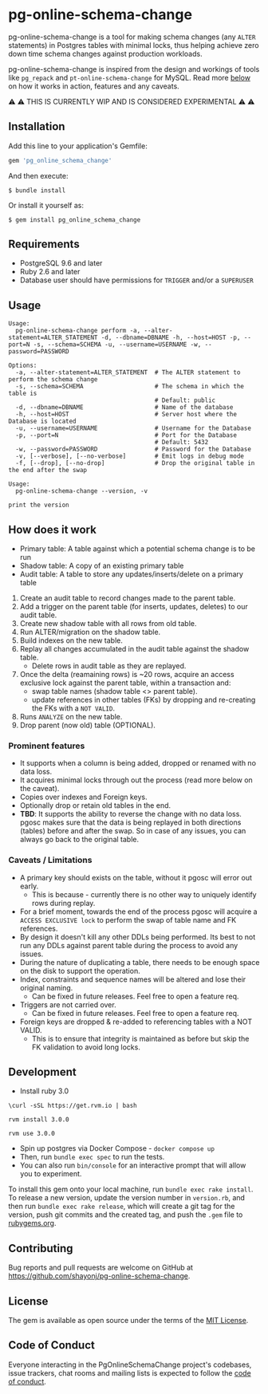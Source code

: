 # pg-online-schema-change

pg-online-schema-change is a tool for making schema changes (any `ALTER` statements) in Postgres tables with minimal locks, thus helping achieve zero down time schema changes against production workloads. 

pg-online-schema-change is inspired from the design and workings of tools like `pg_repack` and `pt-online-schema-change` for MySQL. Read more [below](#how-does-it-work) on how it works in action, features and any caveats.

⚠️ ⚠️ THIS IS CURRENTLY WIP AND IS CONSIDERED EXPERIMENTAL ⚠️ ⚠️ 

## Installation

Add this line to your application's Gemfile:

```ruby
gem 'pg_online_schema_change'
```

And then execute:

    $ bundle install

Or install it yourself as:

    $ gem install pg_online_schema_change

## Requirements
- PostgreSQL 9.6 and later
- Ruby 2.6 and later
- Database user should have permissions for `TRIGGER` and/or a `SUPERUSER`

## Usage

```
Usage:
  pg-online-schema-change perform -a, --alter-statement=ALTER_STATEMENT -d, --dbname=DBNAME -h, --host=HOST -p, --port=N -s, --schema=SCHEMA -u, --username=USERNAME -w, --password=PASSWORD

Options:
  -a, --alter-statement=ALTER_STATEMENT  # The ALTER statement to perform the schema change
  -s, --schema=SCHEMA                    # The schema in which the table is
                                         # Default: public
  -d, --dbname=DBNAME                    # Name of the database
  -h, --host=HOST                        # Server host where the Database is located
  -u, --username=USERNAME                # Username for the Database
  -p, --port=N                           # Port for the Database
                                         # Default: 5432
  -w, --password=PASSWORD                # Password for the Database
  -v, [--verbose], [--no-verbose]        # Emit logs in debug mode
  -f, [--drop], [--no-drop]              # Drop the original table in the end after the swap
```

```
Usage:
  pg-online-schema-change --version, -v

print the version
```
## How does it work

- Primary table: A table against which a potential schema change is to be run
- Shadow table: A copy of an existing primary table
- Audit table: A table to store any updates/inserts/delete on a primary table

1. Create an audit table to record changes made to the parent table.
2. Add a trigger on the parent table (for inserts, updates, deletes) to our audit table.
3. Create new shadow table with all rows from old table.
4. Run ALTER/migration on the shadow table.
5. Build indexes on the new table.
6. Replay all changes accumulated in the audit table against the shadow table.
   - Delete rows in audit table as they are replayed.
7. Once the delta (reamaining rows) is ~20 rows, acquire an access exclusive lock against the parent table, within a transaction and:
   - swap table names (shadow table <> parent table).
   - update references in other tables (FKs) by dropping and re-creating the FKs with a `NOT VALID`.
8. Runs `ANALYZE` on the new table.
9. Drop parent (now old) table (OPTIONAL).

### Prominent features
- It supports when a column is being added, dropped or renamed with no data loss. 
- It acquires minimal locks through out the process (read more below on the caveat).
- Copies over indexes and Foreign keys.
- Optionally drop or retain old tables in the end.
- **TBD**: It supports the ability to reverse the change with no data loss. pgosc makes sure that the data is being replayed in both directions (tables) before and after the swap. So in case of any issues, you can always go back to the original table.

### Caveats / Limitations
- A primary key should exists on the table, without it pgosc will error out early.
  - This is because - currently there is no other way to uniquely identify rows during replay.
- For a brief moment, towards the end of the process pgosc will acquire a `ACCESS EXCLUSIVE lock` to perform the swap of table name and FK references.
- By design it doesn't kill any other DDLs being performed. Its best to not run any DDLs against parent table during the process to avoid any issues.
- During the nature of duplicating a table, there needs to be enough space on the disk to support the operation.
- Index, constraints and sequence names will be altered and lose their original naming.
  - Can be fixed in future releases. Feel free to open a feature req.
- Triggers are not carried over. 
  - Can be fixed in future releases. Feel free to open a feature req.
- Foreign keys are dropped & re-added to referencing tables with a NOT VALID.
  - This is to ensure that integrity is maintained as before but skip the FK validation to avoid long locks.
## Development

- Install ruby 3.0
```
\curl -sSL https://get.rvm.io | bash

rvm install 3.0.0

rvm use 3.0.0
```
- Spin up postgres via Docker Compose - `docker compose up`
- Then, run `bundle exec spec` to run the tests. 
- You can also run `bin/console` for an interactive prompt that will allow you to experiment.

To install this gem onto your local machine, run `bundle exec rake install`. To release a new version, update the version number in `version.rb`, and then run `bundle exec rake release`, which will create a git tag for the version, push git commits and the created tag, and push the `.gem` file to [rubygems.org](https://rubygems.org).

## Contributing

Bug reports and pull requests are welcome on GitHub at https://github.com/shayonj/pg-online-schema-change. 

## License

The gem is available as open source under the terms of the [MIT License](https://opensource.org/licenses/MIT).

## Code of Conduct

Everyone interacting in the PgOnlineSchemaChange project's codebases, issue trackers, chat rooms and mailing lists is expected to follow the [code of conduct](https://github.com/shayonj/pg-online-schema-change/blob/main/CODE_OF_CONDUCT.md).
